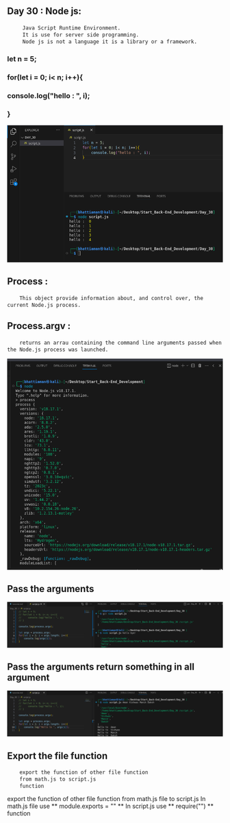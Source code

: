## Day 30 : Node js:

         Java Script Runtime Environment.  
         It is use for server side programming.  
         Node js is not a language it is a library or a framework.

### let n = 5;
###    for(let i = 0; i< n; i++){
###        console.log("hello : ", i);
###    }

 ![How to run program](image1.png)

## Process :

        This object provide information about, and control over, the current Node.js process.

## Process.argv :
        returns an arrau containing the command line arguments passed when the Node.js process was launched.

![How to run program](image2.png)

## Pass the arguments 

![How to run program](image3.png)

## Pass the arguments return something in all argument

![How to run program](image44.png)


## Export the file function

        export the function of other file function 
        from math.js to script.js
        function

   export the function of other file function from math.js file to  script.js 
   In math.js file use ** module.exports = "" **
   In script.js use ** require("") ** function


<!-- git add --all
git commit -m "update"
git push -->